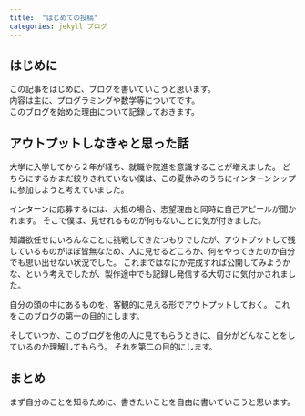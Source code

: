 ```yaml
---
title:  "はじめての投稿"
categories: jekyll ブログ
---
```

## はじめに
この記事をはじめに、ブログを書いていこうと思います。  
内容は主に、プログラミングや数学等についてです。  
このブログを始めた理由について記録しておきます。

## アウトプットしなきゃと思った話

大学に入学してから２年が経ち、就職や院進を意識することが増えました。
どちらにするかまだ絞りきれていない僕は、この夏休みのうちにインターンシップに参加しようと考えていました。

インターンに応募するには、大抵の場合、志望理由と同時に自己アピールが聞かれます。
そこで僕は、見せれるものが何もないことに気が付きました。

知識欲任せにいろんなことに挑戦してきたつもりでしたが、アウトプットして残しているものがほぼ皆無なため、人に見せるどころか、何をやってきたのか自分でも思い出せない状況でした。
これまではなにか完成すれば公開してみようかな、という考えでしたが、製作途中でも記録し発信する大切さに気付かされました。


自分の頭の中にあるものを、客観的に見える形でアウトプットしておく。
これをこのブログの第一の目的にします。

そしていつか、このブログを他の人に見てもらうときに、自分がどんなことをしているのか理解してもらう。
それを第二の目的にします。

## まとめ
まず自分のことを知るために、書きたいことを自由に書いていこうと思います。